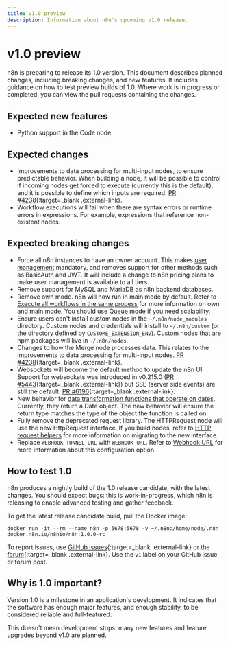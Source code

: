 ```yaml
---
title: v1.0 preview
description: Information about n8n's upcoming v1.0 release.
---
```


# v1.0 preview

n8n is preparing to release its 1.0 version. This document describes planned changes, including breaking changes, and new features. It includes guidance on how to test preview builds of 1.0. Where work is in progress or completed, you can view the pull requests containing the changes.

## Expected new features

* Python support in the Code node

## Expected changes

* Improvements to data processing for multi-input nodes, to ensure predictable behavior. When building a node, it will be possible to control if incoming nodes get forced to execute (currently this is the default), and it'is possible to define which inputs are required. [PR #4238](https://github.com/n8n-io/n8n/pull/4238){:target=_blank .external-link}.
* Workflow executions will fail when there are syntax errors or runtime errors in expressions. For example, expressions that reference non-existent nodes.


## Expected breaking changes

* Force all n8n instances to have an owner account. This makes [user management](/user-management/) mandatory, and removes support for other methods such as BasicAuth and JWT. It will include a change to n8n pricing plans to make user management is available to all tiers.
* Remove support for MySQL and MariaDB as n8n backend databases.
* Remove own mode. n8n will now run in main mode by default. Refer to [Execute all workflows in the same process](/hosting/environment-variables/configuration-methods/#execute-all-workflows-in-the-same-process) for more information on own and main mode. You should use [Queue mode](/hosting/scaling/queue-mode/) if you need scalability.
* Ensure users can't install custom nodes in the `~/.n8n/node_modules` directory. Custom nodes and credentials will install to `~/.n8n/custom` (or the directory defined by `CUSTOME_EXTENSION_ENV`). Custom nodes that are npm packages will live in `~/.n8n/nodes`.
* Changes to how the Merge node processes data. This relates to the improvements to data processing for multi-input nodes. [PR #4238](https://github.com/n8n-io/n8n/pull/4238){:target=_blank .external-link}.
* Websockets will become the default method to update the n8n UI. Support for websockets was introduced in v0.215.0 ([PR #5443](https://github.com/n8n-io/n8n/pull/5443){:target=_blank .external-link}) but SSE (server side events) are still the default. [PR #6196](https://github.com/n8n-io/n8n/pull/6196){:target=_blank .external-link}.
* New behavior for [data transformation functions that operate on dates](/code-examples/expressions/data-transformation-functions/dates/). Currently, they return a Date object. The new behavior will ensure the return type matches the type of the object the function is called on.
* Fully remove the deprecated request library. The HTTPRequest node will use the new HttpRequest interface. If you build nodes, refer to [HTTP request helpers](https://docs.n8n.io/integrations/creating-nodes/build/reference/http-helpers/) for more information on migrating to the new interface.
* Replace `WEBHOOK_TUNNEL_URL` with `WEBHOOK_URL`. Refer to [Webhook URL](/hosting/environment-variables/configuration-methods/#webhook-url) for more information about this configuration option.

## How to test 1.0

n8n produces a nightly build of the 1.0 release candidate, with the latest changes. You should expect bugs: this is work-in-progress, which n8n is releasing to enable advanced testing and gather feedback.

To get the latest release candidate build, pull the Docker image:

```shell
docker run -it --rm --name n8n -p 5678:5678 -v ~/.n8n:/home/node/.n8n docker.n8n.io/n8nio/n8n:1.0.0-rc
```

To report issues, use [GitHub issues](https://github.com/n8n-io/n8n/issues){:target=_blank .external-link} or the [forum](https://community.n8n.io/){:target=_blank .external-link}. Use the `v1` label on your GitHub issue or forum post.

## Why is 1.0 important?

Version 1.0 is a milestone in an application's development. It indicates that the software has enough major features, and enough stability, to be considered reliable and full-featured.

This doesn't mean development stops: many new features and feature upgrades beyond v1.0 are planned.
